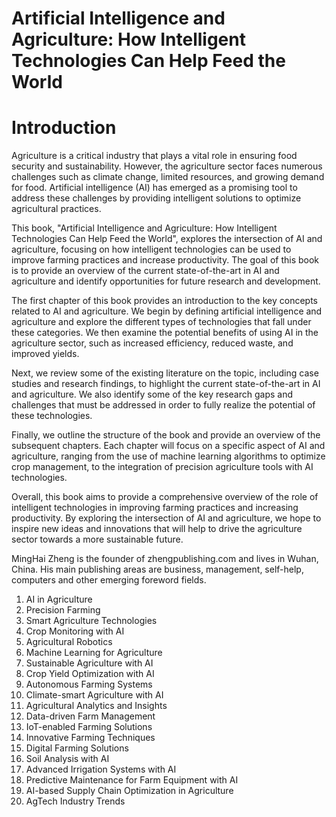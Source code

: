 # Artificial Intelligence and Agriculture: How Intelligent Technologies Can Help Feed the World

# Introduction

Agriculture is a critical industry that plays a vital role in ensuring food security and sustainability. However, the agriculture sector faces numerous challenges such as climate change, limited resources, and growing demand for food. Artificial intelligence (AI) has emerged as a promising tool to address these challenges by providing intelligent solutions to optimize agricultural practices.

This book, "Artificial Intelligence and Agriculture: How Intelligent Technologies Can Help Feed the World", explores the intersection of AI and agriculture, focusing on how intelligent technologies can be used to improve farming practices and increase productivity. The goal of this book is to provide an overview of the current state-of-the-art in AI and agriculture and identify opportunities for future research and development.

The first chapter of this book provides an introduction to the key concepts related to AI and agriculture. We begin by defining artificial intelligence and agriculture and explore the different types of technologies that fall under these categories. We then examine the potential benefits of using AI in the agriculture sector, such as increased efficiency, reduced waste, and improved yields.

Next, we review some of the existing literature on the topic, including case studies and research findings, to highlight the current state-of-the-art in AI and agriculture. We also identify some of the key research gaps and challenges that must be addressed in order to fully realize the potential of these technologies.

Finally, we outline the structure of the book and provide an overview of the subsequent chapters. Each chapter will focus on a specific aspect of AI and agriculture, ranging from the use of machine learning algorithms to optimize crop management, to the integration of precision agriculture tools with AI technologies.

Overall, this book aims to provide a comprehensive overview of the role of intelligent technologies in improving farming practices and increasing productivity. By exploring the intersection of AI and agriculture, we hope to inspire new ideas and innovations that will help to drive the agriculture sector towards a more sustainable future.

MingHai Zheng is the founder of zhengpublishing.com and lives in Wuhan, China. His main publishing areas are business, management, self-help, computers and other emerging foreword fields.



1. AI in Agriculture
2. Precision Farming
3. Smart Agriculture Technologies
4. Crop Monitoring with AI
5. Agricultural Robotics
6. Machine Learning for Agriculture
7. Sustainable Agriculture with AI
8. Crop Yield Optimization with AI
9. Autonomous Farming Systems
10. Climate-smart Agriculture with AI
11. Agricultural Analytics and Insights
12. Data-driven Farm Management
13. IoT-enabled Farming Solutions
14. Innovative Farming Techniques
15. Digital Farming Solutions
16. Soil Analysis with AI
17. Advanced Irrigation Systems with AI
18. Predictive Maintenance for Farm Equipment with AI
19. AI-based Supply Chain Optimization in Agriculture
20. AgTech Industry Trends

